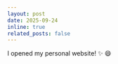 ```yaml
---
layout: post
date: 2025-09-24
inline: true
related_posts: false
---
```


I opened my personal website! :sparkles: :smile:
